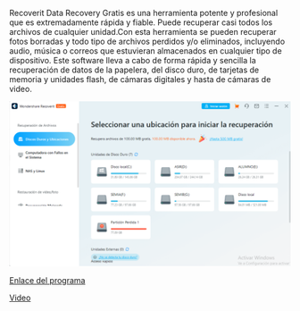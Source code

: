 Recoverit Data Recovery Gratis es una herramienta potente y profesional que es extremadamente rápida y fiable. Puede recuperar casi todos los archivos de cualquier unidad.Con esta herramienta se pueden recuperar fotos borradas y todo tipo de archivos perdidos y/o eliminados, incluyendo audio, música o correos que estuvieran almacenados en cualquier tipo de dispositivo. Este software lleva a cabo de forma rápida y sencilla la recuperación de datos de la papelera, del disco duro, de tarjetas de memoria y unidades flash, de cámaras digitales y hasta de cámaras de video.

![images](recuperacion.PNG)

[Enlace del programa](https://recoverit.wondershare.es/deleted-recovery/undelete-freewares.html)

[Video](https://youtu.be/kkK6dZwv_Ek)
